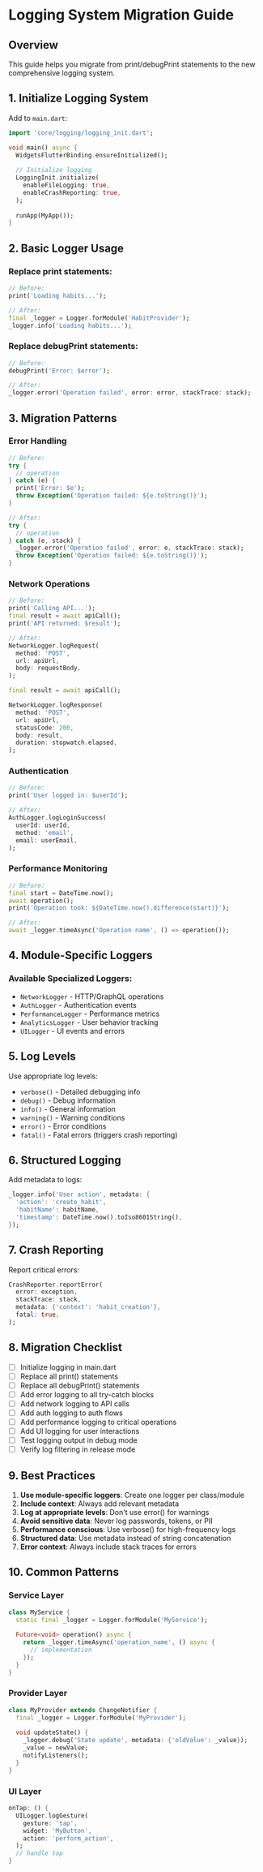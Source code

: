 # Logging System Migration Guide

## Overview
This guide helps you migrate from print/debugPrint statements to the new comprehensive logging system.

## 1. Initialize Logging System

Add to `main.dart`:
```dart
import 'core/logging/logging_init.dart';

void main() async {
  WidgetsFlutterBinding.ensureInitialized();
  
  // Initialize logging
  LoggingInit.initialize(
    enableFileLogging: true,
    enableCrashReporting: true,
  );
  
  runApp(MyApp());
}
```

## 2. Basic Logger Usage

### Replace print statements:
```dart
// Before:
print('Loading habits...');

// After:
final _logger = Logger.forModule('HabitProvider');
_logger.info('Loading habits...');
```

### Replace debugPrint statements:
```dart
// Before:
debugPrint('Error: $error');

// After:
_logger.error('Operation failed', error: error, stackTrace: stack);
```

## 3. Migration Patterns

### Error Handling
```dart
// Before:
try {
  // operation
} catch (e) {
  print('Error: $e');
  throw Exception('Operation failed: ${e.toString()}');
}

// After:
try {
  // operation
} catch (e, stack) {
  _logger.error('Operation failed', error: e, stackTrace: stack);
  throw Exception('Operation failed: ${e.toString()}');
}
```

### Network Operations
```dart
// Before:
print('Calling API...');
final result = await apiCall();
print('API returned: $result');

// After:
NetworkLogger.logRequest(
  method: 'POST',
  url: apiUrl,
  body: requestBody,
);

final result = await apiCall();

NetworkLogger.logResponse(
  method: 'POST',
  url: apiUrl,
  statusCode: 200,
  body: result,
  duration: stopwatch.elapsed,
);
```

### Authentication
```dart
// Before:
print('User logged in: $userId');

// After:
AuthLogger.logLoginSuccess(
  userId: userId,
  method: 'email',
  email: userEmail,
);
```

### Performance Monitoring
```dart
// Before:
final start = DateTime.now();
await operation();
print('Operation took: ${DateTime.now().difference(start)}');

// After:
await _logger.timeAsync('Operation name', () => operation());
```

## 4. Module-Specific Loggers

### Available Specialized Loggers:
- `NetworkLogger` - HTTP/GraphQL operations
- `AuthLogger` - Authentication events
- `PerformanceLogger` - Performance metrics
- `AnalyticsLogger` - User behavior tracking
- `UILogger` - UI events and errors

## 5. Log Levels

Use appropriate log levels:
- `verbose()` - Detailed debugging info
- `debug()` - Debug information
- `info()` - General information
- `warning()` - Warning conditions
- `error()` - Error conditions
- `fatal()` - Fatal errors (triggers crash reporting)

## 6. Structured Logging

Add metadata to logs:
```dart
_logger.info('User action', metadata: {
  'action': 'create_habit',
  'habitName': habitName,
  'timestamp': DateTime.now().toIso8601String(),
});
```

## 7. Crash Reporting

Report critical errors:
```dart
CrashReporter.reportError(
  error: exception,
  stackTrace: stack,
  metadata: {'context': 'habit_creation'},
  fatal: true,
);
```

## 8. Migration Checklist

- [ ] Initialize logging in main.dart
- [ ] Replace all print() statements
- [ ] Replace all debugPrint() statements
- [ ] Add error logging to all try-catch blocks
- [ ] Add network logging to API calls
- [ ] Add auth logging to auth flows
- [ ] Add performance logging to critical operations
- [ ] Add UI logging for user interactions
- [ ] Test logging output in debug mode
- [ ] Verify log filtering in release mode

## 9. Best Practices

1. **Use module-specific loggers**: Create one logger per class/module
2. **Include context**: Always add relevant metadata
3. **Log at appropriate levels**: Don't use error() for warnings
4. **Avoid sensitive data**: Never log passwords, tokens, or PII
5. **Performance conscious**: Use verbose() for high-frequency logs
6. **Structured data**: Use metadata instead of string concatenation
7. **Error context**: Always include stack traces for errors

## 10. Common Patterns

### Service Layer
```dart
class MyService {
  static final _logger = Logger.forModule('MyService');
  
  Future<void> operation() async {
    return _logger.timeAsync('operation_name', () async {
      // implementation
    });
  }
}
```

### Provider Layer
```dart
class MyProvider extends ChangeNotifier {
  final _logger = Logger.forModule('MyProvider');
  
  void updateState() {
    _logger.debug('State update', metadata: {'oldValue': _value});
    _value = newValue;
    notifyListeners();
  }
}
```

### UI Layer
```dart
onTap: () {
  UILogger.logGesture(
    gesture: 'tap',
    widget: 'MyButton',
    action: 'perform_action',
  );
  // handle tap
}
```